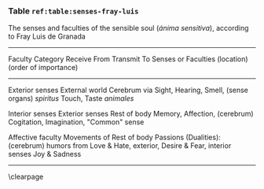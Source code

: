 ### Table `ref:table:senses-fray-luis`

The senses and faculties of the sensible soul (*ánima sensitiva*),
according to Fray Luis de Granada

-----------------   ------------    ------------  --------------------
Faculty Category    Receive From    Transmit To   Senses or Faculties
(location)                                        (order of importance)
-----------------   ------------    ------------  --------------------
Exterior senses     External world  Cerebrum via  Sight, Hearing, Smell,
(sense organs)                      *spiritus*    Touch, Taste 
                                    *animales*  

Interior senses     Exterior senses Rest of body  Memory, Affection, 
(cerebrum)                                        Cogitation, Imagination,
                                                  "Common" sense

Affective faculty   Movements of    Rest of body  Passions (Dualities):
(cerebrum)          humors from                   Love & Hate, 
                    exterior,                     Desire & Fear,
                    interior senses               Joy & Sadness
-----------------   ------------    ------------  --------------------

\clearpage


